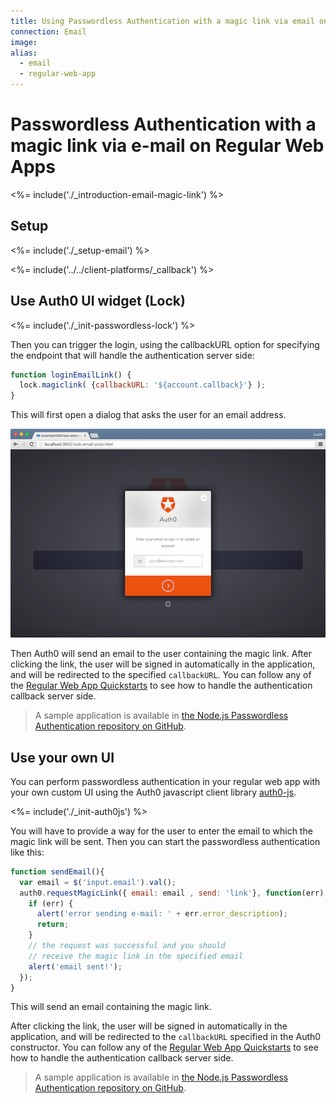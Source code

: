 ```yaml
---
title: Using Passwordless Authentication with a magic link via email on Regular Web Apps
connection: Email
image:
alias:
  - email
  - regular-web-app
---
```


# Passwordless Authentication with a magic link via e-mail on Regular Web Apps

<%= include('./_introduction-email-magic-link') %>

## Setup

<%= include('./_setup-email') %>

<%= include('../../client-platforms/_callback') %>

## Use Auth0 UI widget (Lock)

<%= include('./_init-passwordless-lock') %>

Then you can trigger the login, using the callbackURL option for specifying the endpoint that will handle the authentication server side:

```js
function loginEmailLink() {
  lock.magiclink( {callbackURL: '${account.callback}'} );
}
```

This will first open a dialog that asks the user for an email address.

![](/media/articles/connections/passwordless/passwordless-email-request-web.png)

Then Auth0 will send an email to the user containing the magic link. After clicking the link, the user will be signed in automatically in the application, and will be redirected to the specified `callbackURL`. You can follow any of the [Regular Web App Quickstarts](/quickstart/webapp) to see how to handle the authentication callback server side.

> A sample application is available in [the Node.js Passwordless Authentication repository on GitHub](https://github.com/auth0/auth0-node-passwordless-sample).

## Use your own UI

You can perform passwordless authentication in your regular web app with your own custom UI using the Auth0 javascript client library [auth0-js](/libraries/auth0js).

<%= include('./_init-auth0js') %>

You will have to provide a way for the user to enter the email to which the magic link will be sent. Then you can start the passwordless authentication like this:

```js
function sendEmail(){
  var email = $('input.email').val();
  auth0.requestMagicLink({ email: email , send: 'link'}, function(err) {
    if (err) {
      alert('error sending e-mail: ' + err.error_description);
      return;
    }
    // the request was successful and you should
    // receive the magic link in the specified email
    alert('email sent!');
  });
}
```

This will send an email containing the magic link.

After clicking the link, the user will be signed in automatically in the application, and will be redirected to the `callbackURL` specified in the Auth0 constructor. You can follow any of the [Regular Web App Quickstarts](/quickstart/webapp) to see how to handle the authentication callback server side.

> A sample application is available in [the Node.js Passwordless Authentication repository on GitHub](https://github.com/auth0/auth0-node-passwordless-sample).
